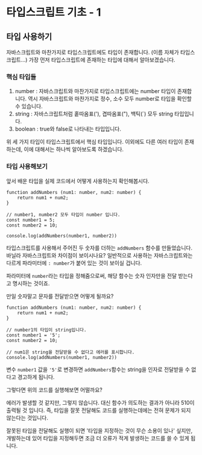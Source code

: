 # 타입스크립트 기초 - 1

## 타입 사용하기

자바스크립트와 마찬가지로 타입스크립트에도 타입이 존재합니다. (이름 자체가 타입스크립트...) 가장 먼저 타입스크립트에 존재하는 타입에 대해서 알아보겠습니다.

### 핵심 타입들

1. number : 자바스크립트와 마찬가지로 타입스크립트에는 number 타입이 존재합니다. 역시 자바스크립트와 마찬가지로 정수, 소수 모두 number로 타입을 확인할 수 있습니다.
2. string : 자바스크립트처럼 홑따옴표('), 겹따옴표("), 백틱(`) 모두 string 타입입니다.
3. boolean : true와 false로 나타내는 타입입니다.

위 세 가지 타입이 타입스크립트에서 핵심 타입입니다. 이외에도 다른 여러 타입이 존재하는데, 이에 대해서는 하나씩 알아보도록 하겠습니다.

### 타입 사용해보기

앞서 배운 타입을 실제 코드에서 어떻게 사용하는지 확인해봅시다.

```tsx
function addNumbers (num1: number, num2: number) {
	return num1 + num2;
}

// number1, number2 모두 타입이 number 입니다.
const number1 = 5;
const number2 = 10;

console.log(addNumbers(number1, number2))
```

타입스크립트를 사용해서 주어진 두 숫자를 더하는 `addNumbers` 함수를 만들었습니다. 바닐라 자바스크립트와 차이점이 보이시나요? 일반적으로 사용하는 자바스크립트와는 다르게 파라미터에 `: number`가 붙어 있는 것이 보이실 겁니다.

파라미터에 `number`라는 타입을 정해줌으로써, 해당 함수는 숫자 인자만을 전달 받는다고 명시하는 것이죠.

만일 숫자말고 문자를 전달받으면 어떻게 될까요?

```tsx
function addNumbers (num1: number, num2: number) {
	return num1 + num2;
}

// number1의 타입이 string입니다.
const number1 = '5';
const number2 = 10;

// num1은 string을 전달받을 수 없다고 에러를 표시합니다.
console.log(addNumbers(number1, number2))
```

변수 `number1` 값을 `'5'`로 변경하면 `addNumbers`함수는 string을 인자로 전달받을 수 없다고 경고하게 됩니다. 

그렇다면 위의 코드를 실행해보면 어떨까요?

에러가 발생할 것 같지만, 그렇지 않습니다. 대신 함수가 의도하는 결과가 아니라 510이 출력될 것 입니다. 즉, 타입을 잘못 전달해도 코드를 실행하는데에는 전혀 문제가 되지 않는다는 것입니다. 

잘못된 타입을 전달해도 실행이 되면 '타입을 지정하는 것이 무슨 소용이 있나' 싶지만, 개발하는데 있어 타입을 지정해두면 조금 더 오류가 적게 발생하는 코드를 쓸 수 있게 됩니다.

